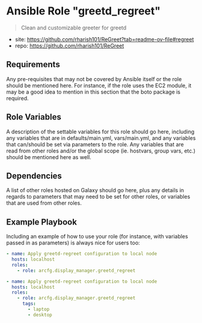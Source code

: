 # Ansible Role "greetd_regreet"

> Clean and customizable greeter for greetd

- site: https://github.com/rharish101/ReGreet?tab=readme-ov-file#regreet
- repo: https://github.com/rharish101/ReGreet

## Requirements

Any pre-requisites that may not be covered by Ansible itself or the role should be mentioned here. For instance, if the
role uses the EC2 module, it may be a good idea to mention in this section that the boto package is required.

## Role Variables

A description of the settable variables for this role should go here, including any variables that are in
defaults/main.yml, vars/main.yml, and any variables that can/should be set via parameters to the role. Any variables
that are read from other roles and/or the global scope (ie. hostvars, group vars, etc.) should be mentioned here as
well.

## Dependencies

A list of other roles hosted on Galaxy should go here, plus any details in regards to parameters that may need to be set
for other roles, or variables that are used from other roles.

## Example Playbook

Including an example of how to use your role (for instance, with variables passed in as parameters) is always nice for
users too:

```yaml
- name: Apply greetd-regreet configuration to local node
  hosts: localhost
  roles:
    - role: arcfg.display_manager.greetd_regreet
```

```yaml
- name: Apply greetd-regreet configuration to local node
  hosts: localhost
  roles:
    - role: arcfg.display_manager.greetd_regreet
      tags:
        - laptop
        - desktop
```
